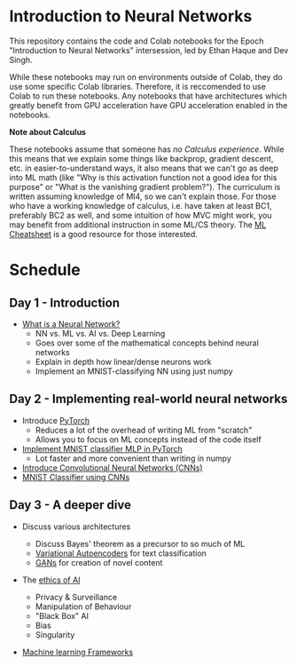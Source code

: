 # Introduction to Neural Networks

This repository contains the code and Colab notebooks for the Epoch "Introduction to Neural Networks" intersession, led by Ethan Haque and Dev Singh. 

While these notebooks may run on environments outside of Colab, they do use some specific Colab libraries. Therefore, it is reccomended to use Colab to run these notebooks. Any notebooks that have architectures which greatly benefit from GPU acceleration have GPU acceleration enabled in the notebooks.

**Note about Calculus**

These notebooks assume that someone has *no Calculus experience*. While this means that we explain some things like backprop, gradient descent, etc. in easier-to-understand ways, it also means that we can't go as deep into ML math (like "Why is this activation function not a good idea for this purpose" or "What is the vanishing gradient problem?"). The curriculum is written assuming knowledge of MI4, so we can't explain those. For those who have a working knowledge of calculus, i.e. have taken at least BC1, preferably BC2 as well, and some intuition of how MVC might work, you may benefit from additional instruction in some ML/CS theory. The [ML Cheatsheet](https://ml-cheatsheet.readthedocs.io/en/latest/) is a good resource for those interested.

# Schedule

## Day 1 - Introduction

* [What is a Neural Network?](day-1/what_is_a_neural_network.ipynb)
  * NN vs. ML vs. AI vs. Deep Learning
  * Goes over some of the mathematical concepts behind neural networks
  * Explain in depth how linear/dense neurons work
  * Implement an MNIST-classifying NN using just numpy

## Day 2 - Implementing real-world neural networks

* Introduce [PyTorch](https://pytorch.org/)
    * Reduces a lot of the overhead of writing ML from "scratch"
    * Allows you to focus on ML concepts instead of the code itself
* [Implement MNIST classifier MLP in PyTorch](day-2/mlp-mnist-classifier.ipynb)
  * Lot faster and more convenient than writing in numpy
* [Introduce Convolutional Neural Networks (CNNs)](day-2/what-is-cnn.ipynb)
* [MNIST Classifier using CNNs](day-2/cnn-mnist-classifier.ipynb)

## Day 3 - A deeper dive

* Discuss various architectures
  * Discuss Bayes' theorem as a precursor to so much of ML
  * [Variational Autoencoders](day-3/archs/variational-ae.ipynb) for text classification
  * [GANs](day-3/archs/gan.ipynb) for creation of novel content

* The [ethics of AI](day-3/ethics-in-ai.ipynb)
  * Privacy & Surveillance
  * Manipulation of Behaviour
  * "Black Box" AI
  * Bias
  * Singularity
  
* [Machine learning Frameworks](day-3/machine-learning-frameworks.ipynb)

  
